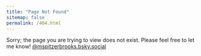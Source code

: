 ```yaml
---
title: "Page Not Found"
sitemap: false
permalink: /404.html
---
```


Sorry; the page you are trying to view does not exist. Please feel free to let me know! [@mspitzerbrooks.bsky.social](https://bsky.app/profile/mspitzerbrooks.bsky.social)
